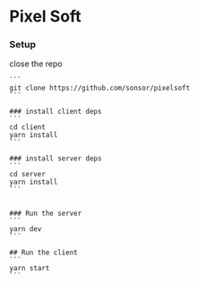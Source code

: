 # Pixel Soft

### Setup

close the repo
````
```
git clone https://github.com/sonsor/pixelsoft
```

### install client deps
```
cd client
yarn install
```

### install server deps
```
cd server
yarn install
```


### Run the server
```
yarn dev
```

## Run the client
```
yarn start
```
